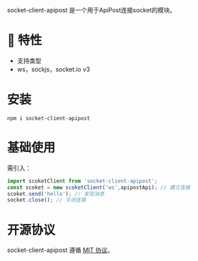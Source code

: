 socket-client-apipost 是一个用于ApiPost连接socket的模块。

# 🎉 特性

- 支持类型 
- ws，sockjs，socket.io v3
# 安装

```shell
npm i socket-client-apipost
```

# 基础使用
需引入：

```js
import scoketClient from 'socket-client-apipost';
const scoket = new scoketClient('ws',apipostApi); // 建立连接
scoket.send('hello'); // 发现消息
socket.close(); // 关闭连接
```

# 开源协议

socket-client-apipost 遵循 [MIT 协议](https://github.com/Apipost-Team/socket-client-apipost)。
